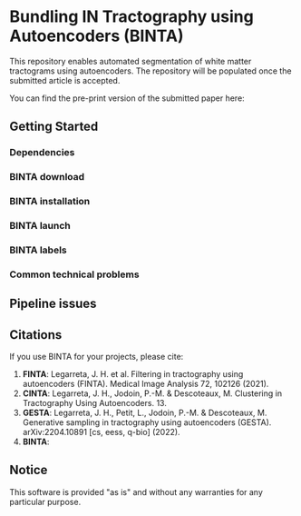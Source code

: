 # Bundling IN Tractography using Autoencoders (BINTA)

This repository enables automated segmentation of white matter tractograms using autoencoders. The repository will be populated once the submitted article is accepted.

You can find the pre-print version of the submitted paper here:

## Getting Started

### Dependencies

### BINTA download

### BINTA installation

### BINTA launch

### BINTA labels

### Common technical problems

## Pipeline issues

## Citations

If you use BINTA for your projects, please cite:

1. <b>FINTA</b>:  Legarreta, J. H. et al. Filtering in tractography using autoencoders (FINTA). Medical Image Analysis 72, 102126 (2021).
2. <b>CINTA</b>:  Legarreta, J. H., Jodoin, P.-M. & Descoteaux, M. Clustering in Tractography Using Autoencoders. 13.
3. <b>GESTA</b>:  Legarreta, J. H., Petit, L., Jodoin, P.-M. & Descoteaux, M. Generative sampling in tractography using autoencoders (GESTA). arXiv:2204.10891 [cs, eess, q-bio] (2022).
4. <b>BINTA</b>:  

## Notice

This software is provided "as is" and without any warranties for any particular purpose.


